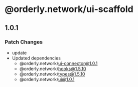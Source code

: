# @orderly.network/ui-scaffold

## 1.0.1

### Patch Changes

- update
- Updated dependencies
  - @orderly.network/ui-connector@1.0.1
  - @orderly.network/hooks@1.5.10
  - @orderly.network/types@1.5.10
  - @orderly.network/ui@1.0.1

